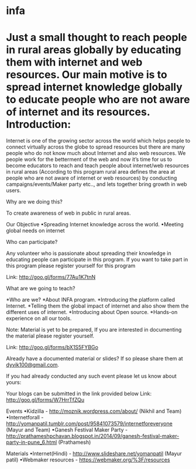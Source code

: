 infa
====

Just a small thought to reach people in rural areas globally by educating them with internet and web resources. Our main motive is to spread internet knowledge globally to educate people who are not aware of internet and its resources.
Introduction: 
============

Internet is one of the growing sector across the world which helps people to connect virtually across the globe to spread resources but there are many people who do not know much about Internet and also web resources. We people work for the betterment of the web and now it’s time for us to become educators to reach and teach people about internet/web resources in rural areas (According to this program rural area defines the area at people who are not aware of internet or web resources) by conducting campaigns/events/Maker party etc.., and lets together bring growth in web users.

Why are we doing this? 

To create awareness of web in public in rural areas.

Our Objective 
•Spreading Internet knowledge across the world.
•Meeting global needs on internet

Who can participate? 

Any volunteer who is passionate about spreading their knowledge in educating people can participate in this program. If you want to take part in this program please register yourself for this program

Link: http://goo.gl/forms/77Au1K7tnN

What are we going to teach? 

*Who are we? *About INFA program. *Introducing the platform called Internet. *Telling them the global impact of internet and also show them the different uses of internet. *Introducing about Open source. *Hands-on experience on all our tools.

Note: Material is yet to be prepared, If you are interested in documenting the material please register yourself.

Link: http://goo.gl/forms/bX1S5FYBGo

Already have a documented material or slides? If so please share them at dyvik100@gmail.com.

If you had already conducted any such event please let us know about yours: 

Your blogs can be submitted in the link provided below Link: http://goo.gl/forms/W7HrrTfZQu

Events 
•Kidzilla - http://moznik.wordpress.com/about/ (Nikhil and Team)
•Internetforall - http://yomanpatil.tumblr.com/post/95841073579/internetforeveryone (Mayur and Team)
•Ganesh Festival Maker Party - http://prathameshpchavan.blogspot.in/2014/09/ganesh-festival-maker-party-in-pune_6.html (Prathamesh)

Materials 
•Internet(Hindi) - http://www.slideshare.net/yomanpatil (Mayur patil)
•Webmaker resources - https://webmaker.org/%3F/resources
